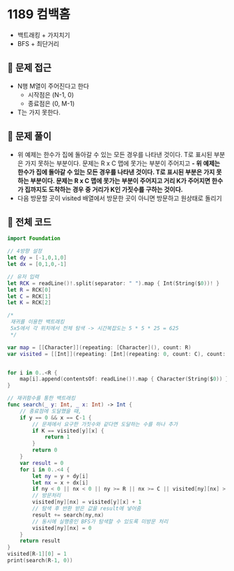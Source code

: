 # 1189 컴백홈
- 백트래킹 + 가지치기
- BFS + 최단거리

## 🍎 문제 접근
- N행 M열이 주어진다고 한다
    - 시작점은 (N-1, 0)
    - 종료점은 (0, M-1)
- T는 가지 못한다.

## 🍎 문제 풀이
- 위 예제는 한수가 집에 돌아갈 수 있는 모든 경우를 나타낸 것이다. T로 표시된 부분은 가지 못하는 부분이다. 문제는 R x C 맵에 못가는 부분이 주어지고 **- 위 예제는 한수가 집에 돌아갈 수 있는 모든 경우를 나타낸 것이다. T로 표시된 부분은 가지 못하는 부분이다. 문제는 R x C 맵에 못가는 부분이 주어지고 거리 K가 주어지면 한수가 집까지도 도착하는 경우 중 거리가 K인 가짓수를 구하는 것이다.**
- 다음 방문할 곳이 visited 배열에서 방문한 곳이 아니면 방문하고 원상태로 돌리기

## 🍎 전체 코드
```swift
import Foundation

// 4방향 설정
let dy = [-1,0,1,0]
let dx = [0,1,0,-1]

// 유저 입력
let RCK = readLine()!.split(separator: " ").map { Int(String($0))! }
let R = RCK[0]
let C = RCK[1]
let K = RCK[2]

/*
 재귀를 이용한 백트래킹
 5x5에서 각 위치에서 전체 탐색 -> 시간복잡도는 5 * 5 * 25 = 625
 */

var map = [[Character]](repeating: [Character](), count: R)
var visited = [[Int]](repeating: [Int](repeating: 0, count: C), count: R)


for i in 0..<R {
    map[i].append(contentsOf: readLine()!.map { Character(String($0)) })
}

// 재귀함수를 통한 백트래킹
func search(_ y: Int, _ x: Int) -> Int {
    // 종료점에 도달했을 때, 
    if y == 0 && x == C-1 {
        // 문제에서 요구한 가짓수와 같다면 도달하는 수를 하나 추가
        if K == visited[y][x] {
            return 1
        }
        return 0
    }
    var result = 0
    for i in 0..<4 {
        let ny = y + dy[i]
        let nx = x + dx[i]
        if ny < 0 || nx < 0 || ny >= R || nx >= C || visited[ny][nx] > 0 || map[ny][nx] == "T" { continue }
        // 방문처리
        visited[ny][nx] = visited[y][x] + 1
        // 탐색 후 반환 받은 값을 result에 넣어줌
        result += search(ny,nx)
        // 동시에 실행중인 BFS가 탐색할 수 있도록 미방문 처리
        visited[ny][nx] = 0
    }
    return result
}
visited[R-1][0] = 1
print(search(R-1, 0))

```
